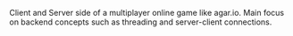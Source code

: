 Client and Server side of a multiplayer online game like agar.io. 
Main focus on backend concepts such as threading and server-client connections.

